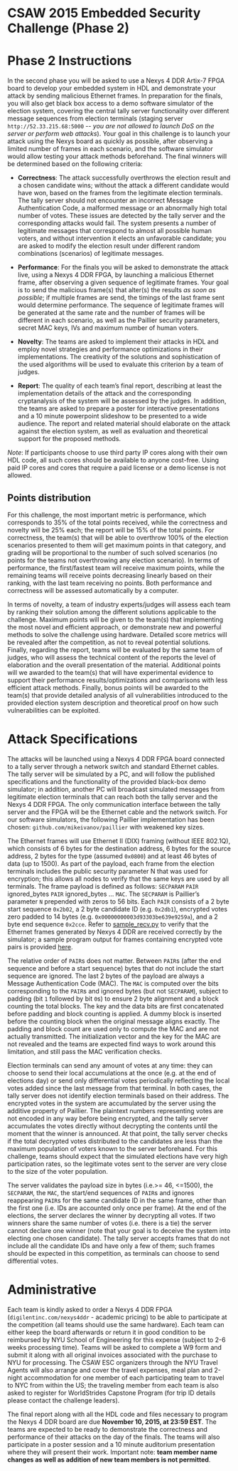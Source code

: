 CSAW 2015 Embedded Security Challenge (Phase 2)
===============================================

Phase 2 Instructions
====================

In the second phase you will be asked to use a Nexys 4 DDR Artix-7
FPGA board to develop your embedded system in HDL and demonstrate
your attack by sending malicious Ethernet frames. In preparation for
the finals, you will also get black box access to a demo software
simulator of the election system, covering the central tally server
functionality over different message sequences from
election terminals (staging server `http://52.33.215.68:5000` -- *you 
are not allowed to launch DoS on the server or perform web attacks*). 
Your goal in this challenge is to launch your
attack using the Nexys board as quickly as possible, after observing
a limited number of frames in each scenario, and the software
simulator would allow testing your attack methods beforehand. The
final winners will be determined based on the following criteria:

-   **Correctness**: The attack successfully overthrows the election
	result and a chosen candidate wins; without the attack a
	different candidate would have won, based on the frames from the
	legitimate election terminals. The tally server should not
	encounter an incorrect Message Authentication Code, a malformed
	message or an abnormally high total number of votes. These
	issues are detected by the tally server and the corresponding
	attacks would fail. The system presents a number of legitimate
	messages that correspond to almost all possible human voters,
	and without intervention it elects an unfavorable candidate; you
	are asked to modify the election result under different random
	combinations (scenarios) of legitimate messages.

-   **Performance**: For the finals you will be asked to demonstrate
	the attack live, using a Nexys 4 DDR FPGA, by launching a
	malicious Ethernet frame, after observing a given sequence of
	legitimate frames. Your goal is to send the malicious frame(s)
	that alter(s) the results *as soon as possible*; if multiple
	frames are send, the timings of the last frame sent would
	determine performance. The sequence of legitimate frames will be
	generated at the same rate and the number of frames will be
	different in each scenario, as well as the Paillier security
	parameters, secret MAC keys, IVs and maximum number of
	human voters.

-   **Novelty**: The teams are asked to implement their attacks in HDL
	and employ novel strategies and performance optimizations in
	their implementations. The creativity of the solutions and
	sophistication of the used algorithms will be used to evaluate
	this criterion by a team of judges.

-   **Report**: The quality of each team’s final report, describing at
	least the implementation details of the attack and the
	corresponding cryptanalysis of the system will be assessed by
	the judges. In addition, the teams are asked to prepare a poster
	for interactive presentations and a 10 minute powerpoint
	slideshow to be presented to a wide audience. The report and
	related material should elaborate on the attack against the
	election system, as well as evaluation and theoretical support
	for the proposed methods.

*Note*: If participants choose to use third party IP cores along with their own HDL code, 
all such cores should be available to anyone cost-free. Using paid IP cores and 
cores that require a paid license or a demo license is not allowed.

Points distribution
-------------------

For this challenge, the most important metric is performance, which
corresponds to 35% of the total points received, while the correctness
and novelty will be 25% each; the report will be 15% of the total
points. For correctness, the team(s) that will be able to overthrow 100%
of the election scenarios presented to them will get maximum points in
that category, and grading will be proportional to the number of such
solved scenarios (no points for the teams not overthrowing any election
scenario). In terms of performance, the first/fastest team will receive
maximum points, while the remaining teams will receive points decreasing
linearly based on their ranking, with the last team receiving no points.
Both performance and correctness will be assessed automatically by a
computer.

In terms of novelty, a team of industry experts/judges will assess each
team by ranking their solution among the different solutions applicable
to the challenge. Maximum points will be given to the team(s) that
implementing the most novel and efficient approach, or demonstrate new
and powerful methods to solve the challenge using hardware. Detailed
score metrics will be revealed after the competition, as not to reveal
potential solutions. Finally, regarding the report, teams will be
evaluated by the same team of judges, who will assess the technical
content of the reports the level of elaboration and the overall
presentation of the material. Additional points will we awarded to the
team(s) that will have experimental evidence to support their
performance results/optimizations and comparisons with less efficient
attack methods. Finally, bonus points will be awarded to the team(s)
that provide detailed analysis of all vulnerabilities introduced to the
provided election system description and theoretical proof on how such
vulnerabilities can be exploited.

Attack Specifications
=====================

The attacks will be launched using a Nexys 4 DDR FPGA board connected to
a tally server through a network switch and standard Ethernet cables.
The tally server will be simulated by a PC, and will follow the
published specifications and the functionality of the provided black-box
demo simulator; in addition, another PC will broadcast simulated
messages from legitimate election terminals that can reach both the
tally server and the Nexys 4 DDR FPGA. The only communication interface
between the tally server and the FPGA will be the Ethernet cable and the
network switch. For our software simulators, the following Paillier
implementation has been chosen: `github.com/mikeivanov/paillier`
with weakened key sizes.

The Ethernet frames will use Ethernet II (DIX) framing (without IEEE
802.1Q), which consists of 6 bytes for the destination address, 6 bytes
for the source address, 2 bytes for the type (assumed `0x0800`) and at
least 46 bytes of data (up to 1500). As part of the payload, each frame
from the election terminals includes the public security parameter N
that was used for encryption; this allows all nodes to verify that the
same keys are used by all terminals. The frame payload is defined as
follows: `SECPARAM` `PAIR` ignored\_bytes `PAIR` ignored\_bytes ... `MAC`. The
`SECPARAM` is Paillier’s parameter `N` prepended with zeros to 56 bits. Each
`PAIR` consists of a 2 byte start sequence `0x2b02`, a 2 byte candidate ID
(e.g. `0x2db1`), encrypted votes zero padded to 14 bytes (e.g.
`0x00000000003d93303be639e9259a`), and a 2 byte end sequence `0x2cce`.
Refer to [sample_recv.py](sample_recv.py) to verify that the Ethernet frames 
generated by Nexys 4 DDR are received correctly by the simulator; a sample 
program output for frames containing encrypted vote pairs is provided 
[here](sample_recv.out).

The relative order of `PAIR`s does not matter. Between `PAIR`s (after the
end sequence and before a start sequence) bytes that do not include the
start sequence are ignored. The last 2 bytes of the payload are always a
Message Authentication Code (MAC). The `MAC` is computed over the bits
corresponding to the `PAIR`s and ignored bytes (but not `SECPARAM`), subject
to padding (bit `1` followed by bit `0`s) to ensure 2 byte alignment and a
block counting the total blocks. The key and the data bits are first
concatenated before padding and block counting is applied. A dummy block
is inserted before the counting block when the original message aligns
exactly. The padding and block count are used only to compute the MAC
and are not actually transmitted. The initialization vector and the key
for the MAC are not revealed and the teams are expected find ways to
work around this limitation, and still pass the MAC verification checks.

Election terminals can send any amount of votes at any time: they can
choose to send their local accumulations at the once (e.g. at the end of
elections day) or send only differential votes periodically reflecting
the local votes added since the last message from that terminal. In both
cases, the tally server does not identify election terminals based on
their address. The encrypted votes in the system are accumulated by the
server using the additive property of Paillier. The plaintext numbers
representing votes are not encoded in any way before being encrypted,
and the tally server accumulates the votes directly without decrypting
the contents until the moment that the winner is announced. At that
point, the tally server checks if the total decrypted votes distributed
to the candidates are less than the maximum population of voters known
to the server beforehand. For this challenge, teams should expect that
the simulated elections have very high participation rates, so the
legitimate votes sent to the server are very close to the size of the
voter population.

The server validates the payload size in bytes (i.e.>= 46,
<=1500), the `SECPARAM`, the `MAC`, the start/end sequences of `PAIR`s and ignores
reappearing `PAIR`s for the same candidate ID in the same frame, other
than the first one (i.e. IDs are accounted only once per frame). At the
end of the elections, the server declares the winner by decrypting all
votes. If two winners share the same number of votes (i.e. there is a
tie) the server cannot declare one winner (note that your goal is to
deceive the system into electing one chosen candidate). The tally server
accepts frames that do not include all the candidate IDs and have only a
few of them; such frames should be expected in this competition, as
terminals can choose to send differential votes.

Administrative
==============

Each team is kindly asked to order a Nexys 4 DDR FPGA
(`digilentinc.com/nexys4ddr` - academic pricing) to be able to
participate at the competition (all teams should use the same hardware).
Each team can either keep the board afterwards or return it in good
condition to be reimbursed by NYU School of Engineering for this expense
(subject to 2-6 weeks processing time). Teams will be asked to complete
a W9 form and submit it along with all original invoices associated with
the purchase to NYU for processing. The CSAW ESC organizers through the
NYU Travel Agents will also arrange and cover the travel expenses, meal
plan and 2-night accommodation for one member of each participating team
to travel to NYC from within the US; the traveling member from each team
is also asked to register for WorldStrides Capstone Program (for trip ID
details please contact the challenge leaders).

The final report along with all the HDL code and files necessary to
program the Nexys 4 DDR board are due **November 10, 2015, at 23:59 EST**. 
The teams are expected to be ready to demonstrate the correctness and
performance of their attacks on the day of the finals. The teams will
also participate in a poster session and a 10 minute auditorium
presentation where they will present their work. Important note: **team 
member name changes as well as addition of new team members is not permitted**.
